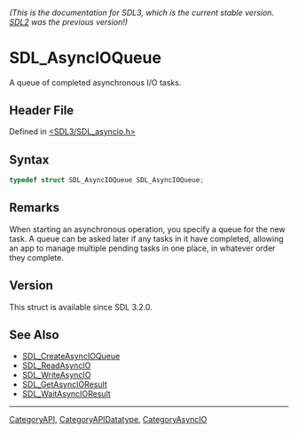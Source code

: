 ###### (This is the documentation for SDL3, which is the current stable version. [SDL2](https://wiki.libsdl.org/SDL2/) was the previous version!)
# SDL_AsyncIOQueue

A queue of completed asynchronous I/O tasks.

## Header File

Defined in [<SDL3/SDL_asyncio.h>](https://github.com/libsdl-org/SDL/blob/main/include/SDL3/SDL_asyncio.h)

## Syntax

```c
typedef struct SDL_AsyncIOQueue SDL_AsyncIOQueue;
```

## Remarks

When starting an asynchronous operation, you specify a queue for the new
task. A queue can be asked later if any tasks in it have completed,
allowing an app to manage multiple pending tasks in one place, in whatever
order they complete.

## Version

This struct is available since SDL 3.2.0.

## See Also

- [SDL_CreateAsyncIOQueue](SDL_CreateAsyncIOQueue)
- [SDL_ReadAsyncIO](SDL_ReadAsyncIO)
- [SDL_WriteAsyncIO](SDL_WriteAsyncIO)
- [SDL_GetAsyncIOResult](SDL_GetAsyncIOResult)
- [SDL_WaitAsyncIOResult](SDL_WaitAsyncIOResult)

----
[CategoryAPI](CategoryAPI), [CategoryAPIDatatype](CategoryAPIDatatype), [CategoryAsyncIO](CategoryAsyncIO)

